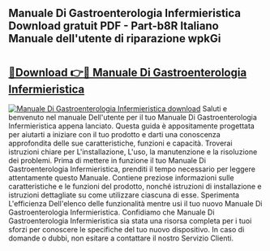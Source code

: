 ## Manuale Di Gastroenterologia Infermieristica Download gratuit PDF - Part-b8R Italiano Manuale dell'utente di riparazione wpkGi

# <h2><a href="http://dfdmos.blite.top/?on=Manuale+Di+Gastroenterologia+Infermieristica">🔗Download 👉🔴 Manuale Di Gastroenterologia Infermieristica</a></h2>

[![Manuale Di Gastroenterologia Infermieristica download](https://i.imgur.com/lujVjoI.png)](http://dfdmos.blite.top/?on=Manuale+Di+Gastroenterologia+Infermieristica)
Saluti e benvenuto nel manuale Dell'utente per il tuo Manuale Di Gastroenterologia Infermieristica appena lanciato. Questa guida è appositamente progettata per aiutarti a iniziare con il tuo prodotto e darti una conoscenza approfondita delle sue caratteristiche, funzioni e capacità. Troverai istruzioni chiare per L'installazione, L'uso, la manutenzione e la risoluzione dei problemi. Prima di mettere in funzione il tuo Manuale Di Gastroenterologia Infermieristica, prenditi il tempo necessario per leggere attentamente questo Manuale. Contiene preziose informazioni sulle caratteristiche e le funzioni del prodotto, nonché istruzioni di installazione e istruzioni dettagliate su come utilizzare ciascuna di esse. Sperimenta L'efficienza Dell'elenco delle funzionalità mentre usi il tuo nuovo Manuale Di Gastroenterologia Infermieristica. Confidiamo che Manuale Di Gastroenterologia Infermieristica sia stata una risorsa completa per i tuoi sforzi per conoscere le specifiche del tuo nuovo dispositivo. In caso di domande o dubbi, non esitare a contattare il nostro Servizio Clienti.
